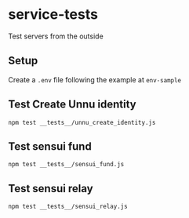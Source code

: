 # service-tests
Test servers from the outside

## Setup

Create a `.env` file following the example at `env-sample`

## Test Create Unnu identity

`npm test __tests__/unnu_create_identity.js`

## Test sensui fund

`npm test __tests__/sensui_fund.js`

## Test sensui relay

`npm test __tests__/sensui_relay.js`

